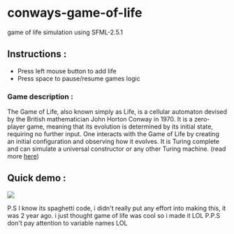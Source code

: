# conways-game-of-life 
game of life simulation using SFML-2.5.1

 ## Instructions : 
- Press left mouse button to add life
- Press space to pause/resume games logic

### Game description : 
The Game of Life, also known simply as Life, is a cellular automaton devised by the British mathematician John Horton Conway in 1970. It is a zero-player game, meaning that its evolution is determined by its initial state, requiring no further input. One interacts with the Game of Life by creating an initial configuration and observing how it evolves. It is Turing complete and can simulate a universal constructor or any other Turing machine. (read more [here](https://en.wikipedia.org/wiki/Conway%27s_Game_of_Life))

## Quick demo : 
![](https://imgur.com/AycY9g6.gif)


P.S I know its spaghetti code, i didn't really put any effort into making this, it was 2 year ago. i just thought game of life was cool so i made it LOL
P.P.S don't pay attention to variable names LOL
